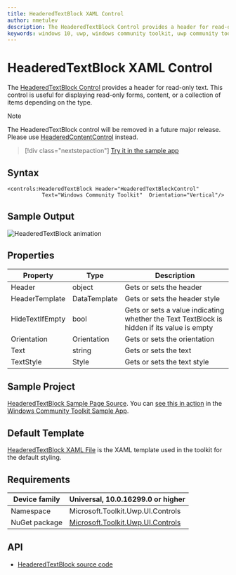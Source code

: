 ```yaml
---
title: HeaderedTextBlock XAML Control
author: nmetulev
description: The HeaderedTextBlock Control provides a header for read-only text. This control is useful for displaying read-only forms, content, or a collection of items depending on the type. 
keywords: windows 10, uwp, windows community toolkit, uwp community toolkit, uwp toolkit, HeaderedTextBlock, XAML Control, xaml
---
```


# HeaderedTextBlock XAML Control

The [HeaderedTextBlock Control](https://docs.microsoft.com/dotnet/api/microsoft.toolkit.uwp.ui.controls.headeredtextblock) provides a header for read-only text. This control is useful for displaying read-only forms, content, or a collection of items depending on the type. 

> [!NOTE] 
> The HeaderedTextBlock control will be removed in a future major release. Please use [HeaderedContentControl](https://docs.microsoft.com/dotnet/api/microsoft.toolkit.uwp.ui.controls.headeredcontentcontrol) instead.

> [!div class="nextstepaction"]
> [Try it in the sample app](uwpct://Controls?sample=HeaderedTextBlock)

## Syntax

```xaml
<controls:HeaderedTextBlock Header="HeaderedTextBlockControl" 
           Text="Windows Community Toolkit"  Orientation="Vertical"/>  
```

## Sample Output

![HeaderedTextBlock animation](../resources/images/Controls/HeaderedTextBlock.png)

## Properties

| Property | Type | Description |
| -- | -- | -- |
| Header | object | Gets or sets the header |
| HeaderTemplate | DataTemplate | Gets or sets the header style |
| HideTextIfEmpty | bool | Gets or sets a value indicating whether the Text TextBlock is hidden if its value is empty |
| Orientation | Orientation | Gets or sets the orientation |
| Text | string | Gets or sets the text |
| TextStyle | Style | Gets or sets the text style |

## Sample Project

[HeaderedTextBlock Sample Page Source](https://github.com/Microsoft/WindowsCommunityToolkit//tree/master/Microsoft.Toolkit.Uwp.SampleApp/SamplePages/HeaderedTextBlock). You can [see this in action](uwpct://Controls?sample=HeaderedTextBlock) in the [Windows Community Toolkit Sample App](http://aka.ms/uwptoolkitapp).

## Default Template

[HeaderedTextBlock XAML File](https://github.com/Microsoft/WindowsCommunityToolkit//blob/master/Microsoft.Toolkit.Uwp.UI.Controls/HeaderedTextBlock/HeaderedTextBlock.xaml) is the XAML template used in the toolkit for the default styling.

## Requirements

| Device family | Universal, 10.0.16299.0 or higher |
| -- | -- |
| Namespace | Microsoft.Toolkit.Uwp.UI.Controls |
| NuGet package | [Microsoft.Toolkit.Uwp.UI.Controls](https://www.nuget.org/packages/Microsoft.Toolkit.Uwp.UI.Controls/) |

## API

* [HeaderedTextBlock source code](https://github.com/Microsoft/WindowsCommunityToolkit//tree/master/Microsoft.Toolkit.Uwp.UI.Controls/HeaderedTextBlock)
